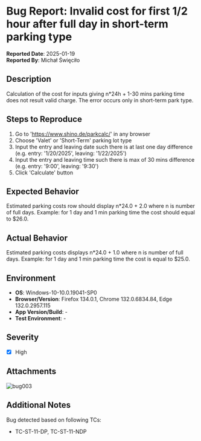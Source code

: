 # Bug Report: Invalid cost for first 1/2 hour after full day in short-term parking type

**Reported Date**: 2025-01-19  
**Reported By**: Michał Święciło

## **Description**
Calculation of the cost for inputs giving n*24h + 1-30 mins parking time does not result valid charge. The error occurs only in short-term park type.

## **Steps to Reproduce**
1. Go to 'https://www.shino.de/parkcalc/' in any browser
2. Choose 'Valet' or 'Short-Term' parking lot type 
3. Input the entry and leaving date such there is at last one day difference (e.g. entry: '1/20/2025', leaving: '1/22/2025')
4. Input the entry and leaving time such there is max of 30 mins difference (e.g. entry: '9:00', leaving: '9:30')
5. Click 'Calculate' button

## **Expected Behavior**
Estimated parking costs row should display n*24.0 + 2.0 where n is number of full days. Example: for 1 day and 1 min parking time the cost should equal to $26.0.

## **Actual Behavior**
Estimated parking costs displays n*24.0 + 1.0 where n is number of full days. Example: for 1 day and 1 min parking time the cost is equal to $25.0.

## **Environment**
- **OS**: Windows-10-10.0.19041-SP0
- **Browser/Version**: Firefox 134.0.1, Chrome 132.0.6834.84, Edge 132.0.2957.115
- **App Version/Build**: -
- **Test Environment**: -

## **Severity**
- [x] High

## **Attachments**
![bug003](https://github.com/user-attachments/assets/372eb076-b746-47ae-99b0-e2c0d9f8506d)

## **Additional Notes**
Bug detected based on following TCs:
- TC-ST-11-DP, TC-ST-11-NDP
